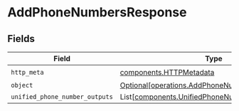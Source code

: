 # AddPhoneNumbersResponse


## Fields

| Field                                                                                                      | Type                                                                                                       | Required                                                                                                   | Description                                                                                                |
| ---------------------------------------------------------------------------------------------------------- | ---------------------------------------------------------------------------------------------------------- | ---------------------------------------------------------------------------------------------------------- | ---------------------------------------------------------------------------------------------------------- |
| `http_meta`                                                                                                | [components.HTTPMetadata](../../models/components/httpmetadata.md)                                         | :heavy_check_mark:                                                                                         | N/A                                                                                                        |
| `object`                                                                                                   | [Optional[operations.AddPhoneNumbersResponseBody]](../../models/operations/addphonenumbersresponsebody.md) | :heavy_minus_sign:                                                                                         | N/A                                                                                                        |
| `unified_phone_number_outputs`                                                                             | List[[components.UnifiedPhoneNumberOutput](../../models/components/unifiedphonenumberoutput.md)]           | :heavy_minus_sign:                                                                                         | N/A                                                                                                        |